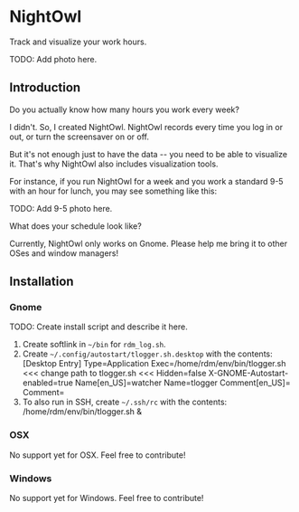 # NightOwl

Track and visualize your work hours.

TODO: Add photo here.

## Introduction

Do you actually know how many hours you work every week?

I didn't. So, I created NightOwl. NightOwl records every time you
log in or out, or turn the screensaver on or off.

But it's not enough just to have the data -- you need to be able to
visualize it. That's why NightOwl also includes visualization tools.

For instance, if you run NightOwl for a week and you work a standard
9-5 with an hour for lunch, you may see something like this:

TODO: Add 9-5 photo here.

What does your schedule look like?


Currently, NightOwl only works on Gnome. Please help me bring it to
other OSes and window managers!

## Installation

### Gnome

TODO: Create install script and describe it here.

 1. Create softlink in `~/bin` for `rdm_log.sh`.
 2. Create `~/.config/autostart/tlogger.sh.desktop` with the contents:
    [Desktop Entry]
    Type=Application
    Exec=/home/rdm/env/bin/tlogger.sh    <<< change path to tlogger.sh <<<
    Hidden=false
    X-GNOME-Autostart-enabled=true
    Name[en_US]=watcher
    Name=tlogger
    Comment[en_US]=
    Comment=
 3. To also run in SSH, create `~/.ssh/rc` with the contents:
    /home/rdm/env/bin/tlogger.sh &


### OSX

No support yet for OSX. Feel free to contribute!

### Windows

No support yet for Windows. Feel free to contribute!
